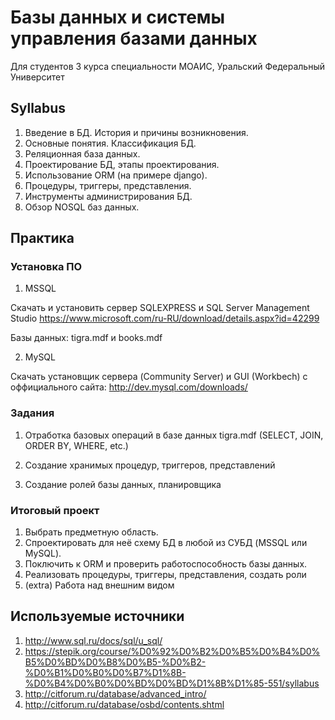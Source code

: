 # Базы данных и системы управления базами данных
Для студентов 3 курса специальности МОАИС, Уральский Федеральный Университет

## Syllabus

1. Введение в БД. История и причины возникновения.
2. Основные понятия. Классификация БД.
3. Реляционная база данных. 
4. Проектирование БД, этапы проектирования.
5. Использование ORM (на примере django).
6. Процедуры, триггеры, представления.
7. Инструменты администрирования БД.
8. Обзор NOSQL баз данных.

## Практика

### Установка ПО

1. MSSQL

Скачать и установить сервер SQLEXPRESS и SQL Server Management Studio
https://www.microsoft.com/ru-RU/download/details.aspx?id=42299

Базы данных: tigra.mdf и books.mdf

2. MySQL

Скачать установщик сервера (Community Server) и GUI (Workbech) с оффициального сайта: 
http://dev.mysql.com/downloads/

### Задания

1. Отработка базовых операций в базе данных tigra.mdf (SELECT, JOIN, ORDER BY, WHERE, etc.)

2. Создание хранимых процедур, триггеров, представлений

3. Создание ролей базы данных, планировщика

### Итоговый проект

1. Выбрать предметную область.
2. Спроектировать для неё схему БД в любой из СУБД (MSSQL или MySQL).
3. Поключить к ORM и проверить работоспособность базы данных.
4. Реализовать процедуры, триггеры, представления, создать роли
5. (extra) Работа над внешним видом

## Используемые источники

1. http://www.sql.ru/docs/sql/u_sql/
2. https://stepik.org/course/%D0%92%D0%B2%D0%B5%D0%B4%D0%B5%D0%BD%D0%B8%D0%B5-%D0%B2-%D0%B1%D0%B0%D0%B7%D1%8B-%D0%B4%D0%B0%D0%BD%D0%BD%D1%8B%D1%85-551/syllabus
3. http://citforum.ru/database/advanced_intro/
4. http://citforum.ru/database/osbd/contents.shtml



